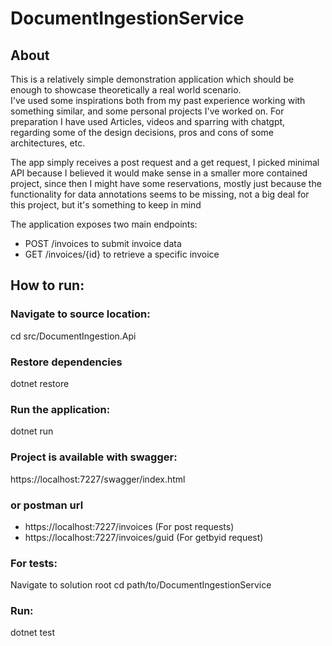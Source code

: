# DocumentIngestionService

## About
This is a relatively simple demonstration application which should be enough to showcase theoretically a real world scenario.  
I've used some inspirations both from my past experience working with something similar, and some personal projects I've worked on. 
For preparation I have used Articles, videos and sparring with chatgpt, regarding some of the design decisions, pros and cons of some architectures, etc.

The app simply receives a post request and a get request, I picked minimal API because I believed it would make sense in a smaller more contained project, since then
I might have some reservations, mostly just because the functionality for data annotations seems to be missing, not a big deal for this project, but it's something to keep in mind

The application exposes two main endpoints:
* POST /invoices to submit invoice data
* GET /invoices/{id} to retrieve a specific invoice

##

## How to run: 

### Navigate to source location:
cd src/DocumentIngestion.Api

### Restore dependencies 
dotnet restore

### Run the application:
dotnet run

### Project is available with swagger:
https://localhost:7227/swagger/index.html

### or postman url
* https://localhost:7227/invoices (For post requests)
* https://localhost:7227/invoices/guid (For getbyid request)

### For tests:
Navigate to solution root
cd path/to/DocumentIngestionService

### Run:
dotnet test

